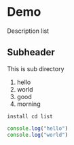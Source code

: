 # Demo

Description list


## Subheader

This is sub directory

1. hello
  1. world
2. good
3. morning


`install cd list`

```js
console.log("hello")
console.log("world") 
```

